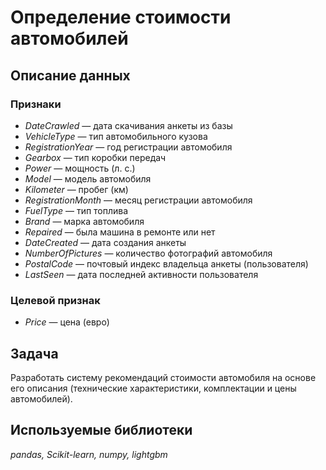 # Определение стоимости автомобилей


## Описание данных

### Признаки
- *DateCrawled* — дата скачивания анкеты из базы
- *VehicleType* — тип автомобильного кузова
- *RegistrationYear* — год регистрации автомобиля
- *Gearbox* — тип коробки передач
- *Power* — мощность (л. с.)
- *Model* — модель автомобиля
- *Kilometer* — пробег (км)
- *RegistrationMonth* — месяц регистрации автомобиля
- *FuelType* — тип топлива
- *Brand* — марка автомобиля
- *Repaired* — была машина в ремонте или нет
- *DateCreated* — дата создания анкеты
- *NumberOfPictures* — количество фотографий автомобиля
- *PostalCode* — почтовый индекс владельца анкеты (пользователя)
- *LastSeen* — дата последней активности пользователя

### Целевой признак
- *Price* — цена (евро)

## Задача

Разработать систему рекомендаций стоимости автомобиля на основе его описания (технические характеристики, комплектации и цены автомобилей).

## Используемые библиотеки

*pandas, Scikit-learn, numpy, lightgbm*
